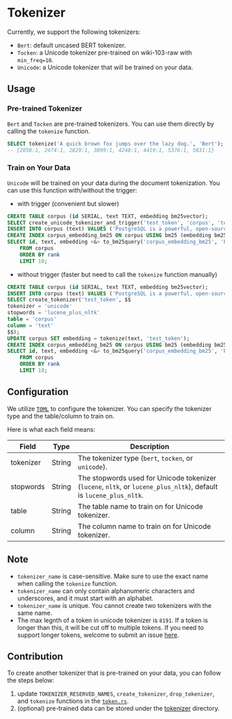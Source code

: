 # Tokenizer

Currently, we support the following tokenizers:

- `Bert`: default uncased BERT tokenizer.
- `Tocken`: a Unicode tokenizer pre-trained on wiki-103-raw with `min_freq=10`.
- `Unicode`: a Unicode tokenizer that will be trained on your data.

## Usage

### Pre-trained Tokenizer

`Bert` and `Tocken` are pre-trained tokenizers. You can use them directly by calling the `tokenize` function.

```sql
SELECT tokenize('A quick brown fox jumps over the lazy dog.', 'Bert');  -- or 'Tocken'
-- {2058:1, 2474:1, 2829:1, 3899:1, 4248:1, 4419:1, 5376:1, 5831:1}
```

### Train on Your Data

`Unicode` will be trained on your data during the document tokenization. You can use this function with/without the trigger:

- with trigger (convenient but slower)

```sql
CREATE TABLE corpus (id SERIAL, text TEXT, embedding bm25vector);
SELECT create_unicode_tokenizer_and_trigger('test_token', 'corpus', 'text', 'embedding');
INSERT INTO corpus (text) VALUES ('PostgreSQL is a powerful, open-source object-relational database system.'); -- insert text to the table
CREATE INDEX corpus_embedding_bm25 ON corpus USING bm25 (embedding bm25_ops);
SELECT id, text, embedding <&> to_bm25query('corpus_embedding_bm25', 'PostgreSQL', 'test_token') AS rank
    FROM corpus
    ORDER BY rank
    LIMIT 10;
```

- without trigger (faster but need to call the `tokenize` function manually)

```sql
CREATE TABLE corpus (id SERIAL, text TEXT, embedding bm25vector);
INSERT INTO corpus (text) VALUES ('PostgreSQL is a powerful, open-source object-relational database system.'); -- insert text to the table
SELECT create_tokenizer('test_token', $$
tokenizer = 'unicode'
stopwords = 'lucene_plus_nltk'
table = 'corpus'
column = 'text'
$$);
UPDATE corpus SET embedding = tokenize(text, 'test_token');
CREATE INDEX corpus_embedding_bm25 ON corpus USING bm25 (embedding bm25_ops);
SELECT id, text, embedding <&> to_bm25query('corpus_embedding_bm25', 'PostgreSQL', 'test_token') AS rank
    FROM corpus
    ORDER BY rank
    LIMIT 10;
```

## Configuration

We utilize [`TOML`](https://toml.io/en/) to configure the tokenizer. You can specify the tokenizer type and the table/column to train on.

Here is what each field means:

| Field     | Type   | Description                                                                                                        |
| --------- | ------ | ------------------------------------------------------------------------------------------------------------------ |
| tokenizer | String | The tokenizer type (`bert`, `tocken`, or `unicode`).                                                               |
| stopwords | String | The stopwords used for Unicode tokenizer (`lucene`, `nltk`, or `lucene_plus_nltk`), default is `lucene_plus_nltk`. |
| table     | String | The table name to train on for Unicode tokenizer.                                                                  |
| column    | String | The column name to train on for Unicode tokenizer.                                                                 |

## Note

- `tokenizer_name` is case-sensitive. Make sure to use the exact name when calling the `tokenize` function.
- `tokenizer_name` can only contain alphanumeric characters and underscores, and it must start with an alphabet.
- `tokenizer_name` is unique. You cannot create two tokenizers with the same name.
- The max legnth of a token in unicode tokenizer is `8191`. If a token is longer than this, it will be cut off to multiple tokens. If you need to support longer tokens, welcome to submit an issue [here](https://github.com/tensorchord/VectorChord-bm25/issues).

## Contribution

To create another tokenizer that is pre-trained on your data, you can follow the steps below:

1. update `TOKENIZER_RESERVED_NAMES`, `create_tokenizer`, `drop_tokenizer`, and `tokenize` functions in the [`token.rs`](src/token.rs).
2. (optional) pre-trained data can be stored under the [tokenizer](./tokenizer/) directory.
